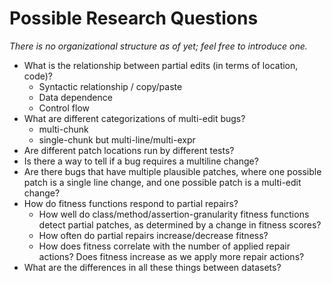 # Possible Research Questions

*There is no organizational structure as of yet; feel free to introduce one.*

* What is the relationship between partial edits (in terms of location, code)?
   * Syntactic relationship / copy/paste
   * Data dependence
   * Control flow
* What are different categorizations of multi-edit bugs?
   * multi-chunk
   * single-chunk but multi-line/multi-expr
* Are different patch locations run by different tests?
* Is there a way to tell if a bug requires a multiline change?
* Are there bugs that have multiple plausible patches, where one possible patch is a single line change, and one possible patch is a multi-edit change?
* How do fitness functions respond to partial repairs?
    * How well do class/method/assertion-granularity fitness functions detect partial patches, as determined by a change in fitness scores?
    * How often do partial repairs increase/decrease fitness?
    * How does fitness correlate with the number of applied repair actions? Does fitness increase as we apply more repair actions?
* What are the differences in all these things between datasets?

